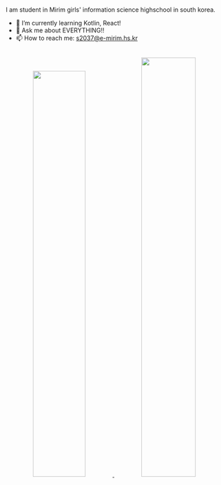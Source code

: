 <br>

I am student in Mirim girls' information science highschool in south korea.
- 🌱 I’m currently learning Kotlin, React!
- 💬 Ask me about EVERYTHING!!
- 📫 How to reach me: s2037@e-mirim.hs.kr 

<br>

<div align="center">
  
<a href="https://github.com/anuraghazra/github-readme-stats">
<img src="https://github-readme-stats.vercel.app/api?username=areyh817&count_private=true&theme=buefy&hide=contribs&custom_title=My+Github+Stats" width=49.2%/>
</a>
<a href="https://github.com/denvercoder1/github-readme-streak-stats">
  <img src="https://github-readme-stats.vercel.app/api/top-langs/?username=areyh817&layout=compact&theme=buefy" width = 50%  />
</a>
<!--<a href="https://github.com/ashutosh00710/github-readme-activity-graph">
<img src="https://activity-graph.herokuapp.com/graph?username=areyh817&theme=react-dark&bg_color=fff&hide_border=true&line=AB90E6&color=AB90E8" width=98%/>
</a>-->
